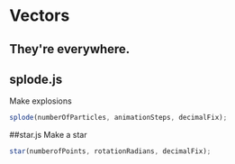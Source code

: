 Vectors
=======
They're everywhere.
------------------------

## splode.js
Make explosions
```javascript
splode(numberOfParticles, animationSteps, decimalFix);
```

##star.js
Make a star
```javascript
star(numberofPoints, rotationRadians, decimalFix);
